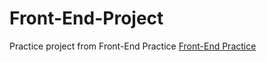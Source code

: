 # Front-End-Project
Practice project from Front-End Practice
[Front-End Practice]([https://www.example.com](https://www.frontendpractice.com/projects/abstract))
